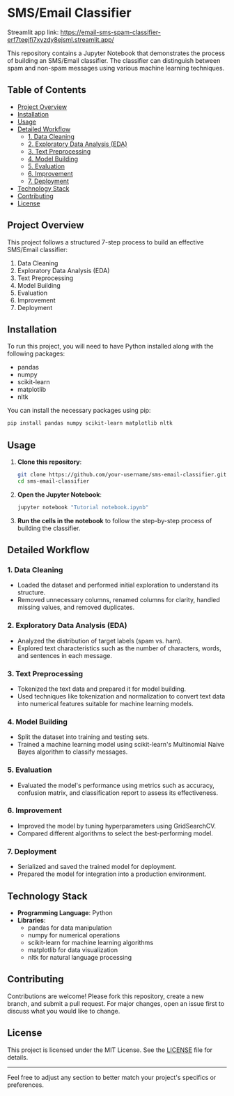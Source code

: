 

# SMS/Email Classifier

Streamlit app link: https://email-sms-spam-classifier-erf7teejfi7xyzdy8ejsml.streamlit.app/

This repository contains a Jupyter Notebook that demonstrates the process of building an SMS/Email classifier. The classifier can distinguish between spam and non-spam messages using various machine learning techniques.

## Table of Contents
- [Project Overview](#project-overview)
- [Installation](#installation)
- [Usage](#usage)
- [Detailed Workflow](#detailed-workflow)
  - [1. Data Cleaning](#1-data-cleaning)
  - [2. Exploratory Data Analysis (EDA)](#2-exploratory-data-analysis-eda)
  - [3. Text Preprocessing](#3-text-preprocessing)
  - [4. Model Building](#4-model-building)
  - [5. Evaluation](#5-evaluation)
  - [6. Improvement](#6-improvement)
  - [7. Deployment](#7-deployment)
- [Technology Stack](#technology-stack)
- [Contributing](#contributing)
- [License](#license)

## Project Overview
This project follows a structured 7-step process to build an effective SMS/Email classifier:
1. Data Cleaning
2. Exploratory Data Analysis (EDA)
3. Text Preprocessing
4. Model Building
5. Evaluation
6. Improvement
7. Deployment

## Installation
To run this project, you will need to have Python installed along with the following packages:
- pandas
- numpy
- scikit-learn
- matplotlib
- nltk

You can install the necessary packages using pip:
```bash
pip install pandas numpy scikit-learn matplotlib nltk
```

## Usage
1. **Clone this repository**:
    ```bash
    git clone https://github.com/your-username/sms-email-classifier.git
    cd sms-email-classifier
    ```

2. **Open the Jupyter Notebook**:
    ```bash
    jupyter notebook "Tutorial notebook.ipynb"
    ```

3. **Run the cells in the notebook** to follow the step-by-step process of building the classifier.

## Detailed Workflow

### 1. Data Cleaning
- Loaded the dataset and performed initial exploration to understand its structure.
- Removed unnecessary columns, renamed columns for clarity, handled missing values, and removed duplicates.

### 2. Exploratory Data Analysis (EDA)
- Analyzed the distribution of target labels (spam vs. ham).
- Explored text characteristics such as the number of characters, words, and sentences in each message.

### 3. Text Preprocessing
- Tokenized the text data and prepared it for model building.
- Used techniques like tokenization and normalization to convert text data into numerical features suitable for machine learning models.

### 4. Model Building
- Split the dataset into training and testing sets.
- Trained a machine learning model using scikit-learn's Multinomial Naive Bayes algorithm to classify messages.

### 5. Evaluation
- Evaluated the model's performance using metrics such as accuracy, confusion matrix, and classification report to assess its effectiveness.

### 6. Improvement
- Improved the model by tuning hyperparameters using GridSearchCV.
- Compared different algorithms to select the best-performing model.

### 7. Deployment
- Serialized and saved the trained model for deployment.
- Prepared the model for integration into a production environment.

## Technology Stack
- **Programming Language**: Python
- **Libraries**:
  - pandas for data manipulation
  - numpy for numerical operations
  - scikit-learn for machine learning algorithms
  - matplotlib for data visualization
  - nltk for natural language processing

## Contributing
Contributions are welcome! Please fork this repository, create a new branch, and submit a pull request. For major changes, open an issue first to discuss what you would like to change.

## License
This project is licensed under the MIT License. See the [LICENSE](LICENSE) file for details.

---

Feel free to adjust any section to better match your project's specifics or preferences.
